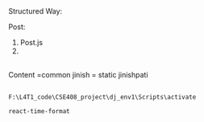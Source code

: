 ##

Structured Way: 

Post: 
1. Post.js
2. 

##

Content =common jinish = static jinishpati


##


```
F:\L4T1_code\CSE408_project\dj_env1\Scripts\activate

react-time-format
```

##